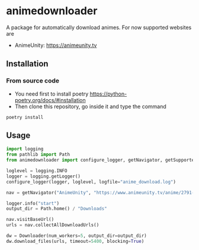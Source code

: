 # animedownloader
A package for automatically download animes. For now supported websites are
- AnimeUnity: https://animeunity.tv

## Installation
### From source code
- You need first to install poetry https://python-poetry.org/docs/#installation
- Then clone this repository, go inside it and type the command 
```
poetry install
```

## Usage

```python
import logging
from pathlib import Path
from animedownloader import configure_logger, getNavigator, getSupportedSites, Downloader

loglevel = logging.INFO
logger = logging.getLogger()
configure_logger(logger, loglevel, logfile="anime_download.log")

nav = getNavigator("AnimeUnity", "https://www.animeunity.tv/anime/2791-jujutsu-kaisen")

logger.info("start")
output_dir = Path.home() / "Downloads"

nav.visitBaseUrl()
urls = nav.collectAllDownloadUrls()

dw = Downloader(num_workers=5, output_dir=output_dir)
dw.download_files(urls, timeout=5400, blocking=True)
```